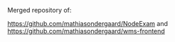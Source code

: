 Merged repository of:

https://github.com/mathiasondergaard/NodeExam
and
https://github.com/mathiasondergaard/wms-frontend
